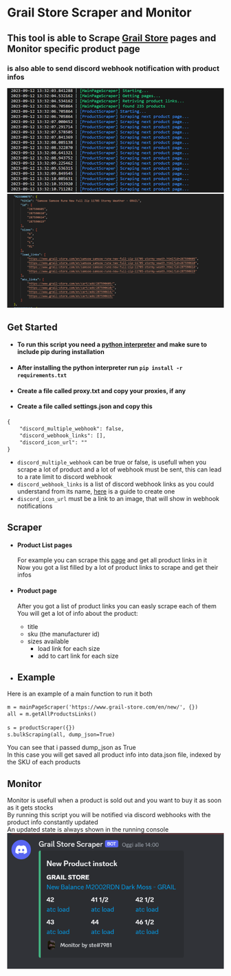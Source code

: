 # Grail Store Scraper and Monitor
## This tool is able to Scrape [Grail Store](https://www.grail-store.com) pages and Monitor specific product page
### is also able to send discord webhook notification with product infos

![demo1](https://github.com/ste316/scrape_script/blob/main/grail-store/demo/scraper_demo1.png)
![demo2](https://github.com/ste316/scrape_script/blob/main/grail-store/demo/scraper_demo2.png)

## Get Started
* #### To run this script you need a [python interpreter](https://www.python.org/downloads/) and make sure to include pip during installation
* #### After installing the python interpreter run `pip install -r requirements.txt`
* #### Create a file called proxy.txt and copy your proxies, if any
* #### Create a file called settings.json and copy this
```
{
    "discord_multiple_webhook": false,
    "discord_webhook_links": [],
    "discord_icon_url": ""
}
```
* `discord_multiple_webhook` can be true or false, is usefull when you scrape a lot of product and a lot of webhook must be sent, this can lead to a rate limit to discord webhook
* `discord_webhook_links` is a list of discord webhook links as you could understand from its name, [here](https://docs.gitlab.com/ee/user/project/integrations/discord_notifications.html#create-webhook) is a guide to create one 
* `discord_icon_url` must be a link to an image, that will show in webhook notifications

## Scraper
* #### Product List pages
    For example you can scrape this [page](https://www.grail-store.com/en/new/) and get all product links in it \
    Now you got a list filled by a lot of product links to scrape and get their infos

* #### Product page
    After you got a list of product links you can easly scrape each of them\
    You will get a lot of info about the product:
    * title
    * sku (the manufacturer id) 
    * sizes available
        * load link for each size
        * add to cart link for each size

* ## Example
Here is an example of a main function to run it both
```
m = mainPageScraper('https://www.grail-store.com/en/new/', {})
all = m.getAllProductsLinks()

s = productScraper({})
s.bulkScraping(all, dump_json=True)
```
You can see that i passed dump_json as True\
In this case you will get saved all product info 
into data.json file, indexed by the SKU of each products

## Monitor
Monitor is usefull when a product is sold out and you want to buy it as soon as it gets stocks\
By running this script you will be notified via discord webhooks with the product info constantly updated\
An updated state is always shown in the running console\
![demo1](https://github.com/ste316/scrape_script/blob/main/grail-store/demo/monitor_demo1.png)